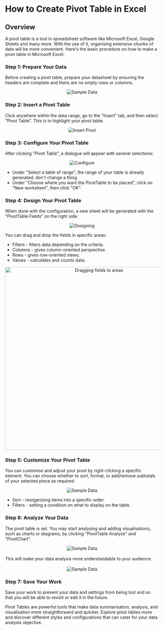 # How to Create Pivot Table in Excel

## Overview
A pivot table is a tool in spreadsheet software like Microsoft Excel, Google Sheets and many more. With the use of it, organising extensive chunks of data will be more convenient. Here's the basic procedure on how to make a pivot table in Microsoft Excel:

### Step 1: Prepare Your Data
  
Before creating a pivot table, prepare your datasheet by ensuring the headers are complete and there are no empty rows or columns.

<center>
	<img :src="$withBase('/1.png')" alt="Sample Data">
</center>

### Step 2: Insert a Pivot Table

Click anywhere within the data range, go to the "Insert" tab, and then select "Pivot Table". This is to highlight your pivot table.

<center>
	<img :src="$withBase('/2.png')" alt="Insert Pivot">
</center>

### Step 3: Configure Your Pivot Table

After clicking "Pivot Table", a dialogue will appear with several selections:

<center>
	<img :src="$withBase('/3.png')" alt="Configure">
</center>

- Under "Select a table of range", the range of your table is already generated; don't change a thing.
- Under "Choose where you want the PivotTable to be placed", click on "New worksheet", then click "OK". 


### Step 4: Design Your Pivot Table

When done with the configuration, a new sheet will be generated with the "PivotTable Fields" on the right side.

<center>
	<img :src="$withBase('/4a.png')" alt="Designing">
</center>

You can drag and drop the fields in specific areas:

- Filters - filters data depending on the criteria.
- Columns - gives column-oriented perspective.
- Rows - gives row-oriented views.
- Values - calculates and counts data.

<center>
<img :src="$withBase('/4g.gif')" style="width:600px;" alt="Dragging fields to areas">
</center>

### Step 5: Customize Your Pivot Table

You can customise and adjust your pivot by right-clicking a specific element. You can choose whether to sort, format, or add/remove subtotals of your selected piece as required.

<center>
	<img :src="$withBase('/5.png')" alt="Sample Data">
</center>

- Sort - reorganizing items into a specific order.
- Filters - setting a condition on what to display on the table.


### Step 6: Analyze Your Data

The pivot table is set. You may start analysing and adding visualisations, such as charts or diagrams, by clicking "PivotTable Analyze" and "PivotChart". 

<center>
	<img :src="$withBase('/6.png')" alt="Sample Data">
</center>
<br>
This will make your data analysis more understandable to your audience.<br><br>

<center>
	<img :src="$withBase('/6a.png')" alt="Sample Data">
</center>


### Step 7: Save Your Work

Save your work to prevent your data and settings from being lost and so that you will be able to revisit or edit it in the future.


Pivot Tables are powerful tools that make data summarisation, analysis, and visualisation more straightforward and quicker. Explore pivot tables more and discover different styles and configurations that can cater for your data analysis objective.
